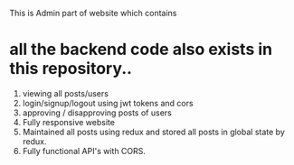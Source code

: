 This is Admin part of website which contains
# all the backend code also exists in this repository..

1) viewing all posts/users
2) login/signup/logout using jwt tokens and cors
3) approving / disapproving posts of users
4) Fully responsive website
5) Maintained all posts using redux and stored all posts in global state by redux.
6) Fully functional API's with CORS.
